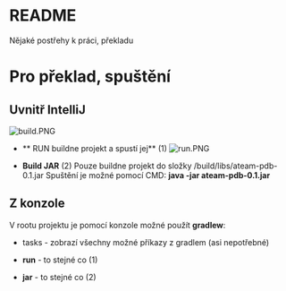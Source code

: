 # README #

Nějaké postřehy k práci, překladu

# Pro překlad, spuštění #

## Uvnitř IntelliJ ##
![build.PNG](https://bitbucket.org/repo/aarxnx/images/1570686407-build.PNG)

* ** RUN buildne projekt a spustí jej** (1)
![run.PNG](https://bitbucket.org/repo/aarxnx/images/2364563639-run.PNG)

* **Build JAR** (2)
Pouze buildne projekt do složky /build/libs/ateam-pdb-0.1.jar
Spuštění je možné pomocí CMD: **java -jar ateam-pdb-0.1.jar**

## Z konzole ##
V rootu projektu je pomocí konzole možné použít **gradlew**:

 * tasks - zobrazí všechny možné příkazy z gradlem (asi nepotřebné)

 * **run** - to stejné co (1)

 * **jar** - to stejné co (2)